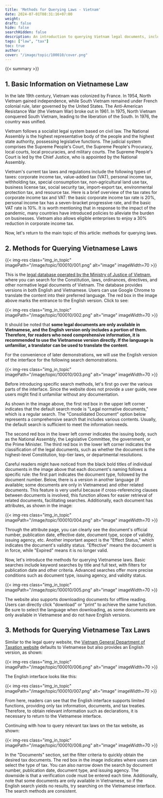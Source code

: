 ```yaml
---
title: 'Methods for Querying Laws - Vietnam'
date: 2024-07-01T08:31:16+07:00
weight: 
draft: false
hide: false
searchHidden: false
description: An introduction to querying Vietnam legal documents, including tax laws.
tags: ["law", "tax"]
toc: true
author:
cover: "/image/topic/100010/cover.png"
---
```


{{< summary >}}

## 1. Basic Information on Vietnamese Law

In the late 19th century, Vietnam was colonized by France. In 1954, North Vietnam gained independence, while South Vietnam remained under French colonial rule, later governed by the United States. The Anti-American Resistance War (the Vietnam War) broke out in 1961. In 1975, North Vietnam conquered South Vietnam, leading to the liberation of the South. In 1976, the country was unified.

Vietnam follows a socialist legal system based on civil law. The National Assembly is the highest representative body of the people and the highest state authority, possessing legislative functions. The judicial system comprises the Supreme People's Court, the Supreme People's Procuracy, local courts, local procuracies, and military courts. The Supreme People's Court is led by the Chief Justice, who is appointed by the National Assembly.

Vietnam's current tax laws and regulations include the following types of taxes: corporate income tax, value-added tax (VAT), personal income tax, withholding tax, special consumption tax, non-agricultural land use tax, business license tax, social security tax, import-export tax, environmental protection tax, and resource tax. Here is a brief overview of the tax rates for corporate income tax and VAT: the basic corporate income tax rate is 20%, personal income tax has a seven-bracket progressive rate, and the basic VAT rate is 10%. It is worth mentioning that in response to the impact of the pandemic, many countries have introduced policies to alleviate the burden on businesses. Vietnam also allows eligible enterprises to enjoy a 30% reduction in corporate income tax.

Now, let's return to the main topic of this article: methods for querying laws.

## 2. Methods for Querying Vietnamese Laws

{{< img-res class="img_in_topic" imagePath="/image/topic/100010/001.png" alt="image" imageWidth=70 >}}

This is the [legal database operated by the Ministry of Justice of Vietnam](http://vbpl.vn/pages/portal.aspx#external), where you can search for the Constitution, laws, ordinances, directives, and other normative legal documents of Vietnam. The database provides versions in both English and Vietnamese. Users can use Google Chrome to translate the content into their preferred language. The red box in the image above marks the entrance to the English version. Click to see:

{{< img-res class="img_in_topic" imagePath="/image/topic/100010/002.png" alt="image" imageWidth=70 >}}

It should be noted that **some legal documents are only available in Vietnamese, and the English version only includes a portion of them. Therefore, for readers who need comprehensive information, it is recommended to use the Vietnamese version directly. If the language is unfamiliar, a translator can be used to translate the content**.

For the convenience of later demonstrations, we will use the English version of the interface for the following search demonstrations.

{{< img-res class="img_in_topic" imagePath="/image/topic/100010/003.png" alt="image" imageWidth=70 >}}

Before introducing specific search methods, let's first go over the various parts of the interface. Since the website does not provide a user guide, new users might find it unfamiliar without any documentation.

As shown in the image above, the first red box in the upper left corner indicates that the default search mode is "Legal normative documents," which is a regular search. The "Consolidated Document" option below represents a comprehensive search that includes various contents. Usually, the default search is sufficient to meet the information needs.

The second red box in the lower left corner indicates the issuing body, such as the National Assembly, the Legislative Committee, the government, or the Prime Minister. The third red box in the lower left corner indicates the classification of the legal documents, such as whether the document is the highest-level Constitution, top-tier laws, or departmental resolutions.

Careful readers might have noticed from the black bold titles of individual documents in the image above that each document's naming follows a specific rule: the first part indicates the document type, followed by the document number. Below, there is a version in another language (if available; some documents are only in Vietnamese) and other related documents. This feature is very useful because if cross-referencing clauses between documents is involved, this function allows for easier retrieval of related documents, facilitating searches. Additionally, each document has attributes, as shown in the image:

{{< img-res class="img_in_topic" imagePath="/image/topic/100010/004.png" alt="image" imageWidth=70 >}}

Through the attribute page, you can clearly see the document's official number, publication date, effective date, document type, scope of validity, issuing agency, etc. Another important aspect is the "Effect Status," which indicates the document's validity status. "Effective" means the document is in force, while "Expired" means it is no longer valid.

Now, let's introduce the methods for querying Vietnamese laws. Basic searches include keyword searches by title and full text, with filters for publication date and other criteria. Advanced searches offer more precise conditions such as document type, issuing agency, and validity status.

{{< img-res class="img_in_topic" imagePath="/image/topic/100010/005.png" alt="image" imageWidth=70 >}}

The website also supports downloading documents for offline reading. Users can directly click "download" or "print" to achieve the same function. Be sure to select the language when downloading, as some documents are only available in Vietnamese and do not have English versions.

## 3. Methods for Querying Vietnamese Tax Laws

Similar to the legal query website, the [Vietnam General Department of Taxation website](https://www.gdt.gov.vn/wps/portal/#external) defaults to Vietnamese but also provides an English version, as shown:

{{< img-res class="img_in_topic" imagePath="/image/topic/100010/006.png" alt="image" imageWidth=70 >}}

The English interface looks like this:

{{< img-res class="img_in_topic" imagePath="/image/topic/100010/007.png" alt="image" imageWidth=70 >}}

From here, readers can see that the English interface supports limited functions, providing only tax information, documents, and tax treaties. Therefore, to obtain relevant information such as declarations, it is necessary to return to the Vietnamese interface.

Continuing with how to query relevant tax laws on the tax website, as shown:

{{< img-res class="img_in_topic" imagePath="/image/topic/100010/008.png" alt="image" imageWidth=70 >}}

In the "Documents" section, set the filter criteria to quickly obtain the desired tax documents. The red box in the image indicates where users can select the type of tax. You can also narrow down the search by document number, publication date, document type, and issuing agency. The downside is that a verification code must be entered each time. Additionally, note that some documents are only available in Vietnamese, so if the English search yields no results, try searching on the Vietnamese interface. The search methods are consistent.
